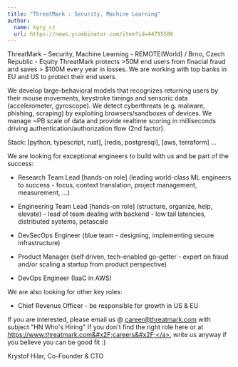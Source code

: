```yaml
---
title: "ThreatMark : Security, Machine Learning"
author:
  name: kyry_cz
  url: https://news.ycombinator.com/item?id=44795586
---
```


<JobNavigation />

ThreatMark - Security, Machine Learning - REMOTE(World) &#x2F; Brno, Czech Republic - Equity
ThreatMark protects &gt;50M end users from finacial fraud and saves &gt; $100M every year in losses. We are working with top banks in EU and US to protect their end users.

We develop large-behavioral models that recognizes returning users by their mouse movements, keystroke timings and sensoric data (accelerometer, gyroscope). We detect cyberthreats (e.g. malware, phishing, scraping) by exploiting browsers&#x2F;sandboxes of devices. We manage ~PB scale of data and provide realtime scoring in milliseconds driving authentication&#x2F;authorization flow (2nd factor).

Stack: [python, typescript, rust], [redis, postgresql], [aws, terraform] ...

We are looking for exceptional engineers to build with us and be part of the success:

- Research Team Lead [hands-on role] (leading world-class ML engineers to success - focus, context translation, project management, measurement, ...)

- Engineering Team Lead [hands-on role] (structure, organize, help, elevate) - lead of team dealing with backend - low tail latencies, distributed systems, petascale

- DevSecOps Engineer (blue team - designing, implementing secure infrastructure)

- Product Manager (self driven, tech-enabled go-getter - expert on fraud and&#x2F;or scaling a startup from product perspective)

- DevOps Engineer (IaaC in AWS)

We are also looking for other key roles:

- Chief Revenue Officer - be responsible for growth in US &amp; EU

If you are interested, please email us @ career@threatmark.com with subject &quot;HN Who&#x27;s Hiring&quot; If you don&#x27;t find the right role here or at <a href="https:&#x2F;&#x2F;www.threatmark.com&#x2F;careers&#x2F;" rel="nofollow">https:&#x2F;&#x2F;www.threatmark.com&#x2F;careers&#x2F;</a>, write us anyway if you believe you can be good fit :)

Krystof Hilar, Co-Founder &amp; CTO
<JobApplication />
